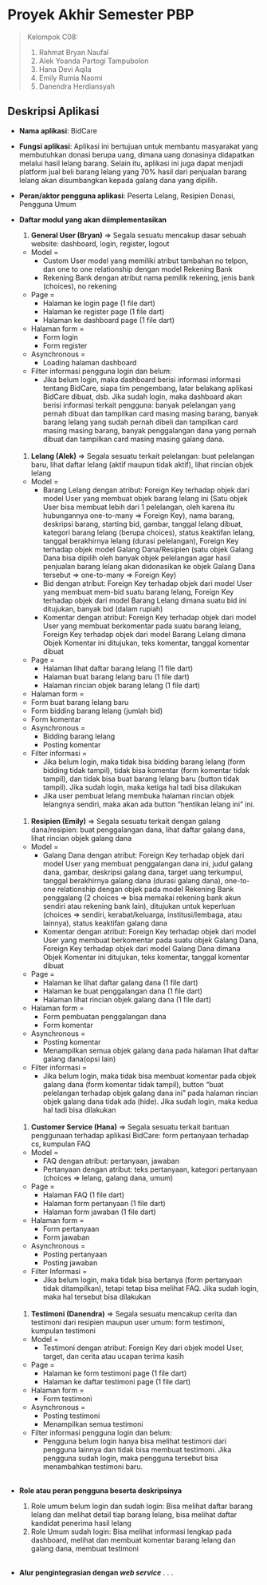 # Proyek Akhir Semester PBP

> Kelompok C08:
> 1. Rahmat Bryan Naufal
> 2. Alek Yoanda Partogi Tampubolon
> 3. Hana Devi Aqila
> 4. Emily Rumia Naomi
> 5. Danendra Herdiansyah

## Deskripsi Aplikasi

- **Nama aplikasi**: BidCare
- **Fungsi aplikasi**: Aplikasi ini bertujuan untuk membantu masyarakat yang membutuhkan donasi berupa uang, dimana uang donasinya didapatkan melalui hasil lelang barang. Selain itu, aplikasi ini juga dapat menjadi platform jual beli barang lelang yang 70% hasil dari penjualan barang lelang akan disumbangkan kepada galang dana yang dipilih.
- **Peran/aktor pengguna aplikasi**: Peserta Lelang, Resipien Donasi, Pengguna Umum
  
- **Daftar modul yang akan diimplementasikan**
  1. **General User (Bryan)** => Segala sesuatu mencakup dasar sebuah website: dashboard, login, register, logout
    - Model = 
      - Custom User model yang memiliki atribut tambahan no telpon, dan one to one relationship dengan model Rekening Bank
      - Rekening Bank dengan atribut nama pemilik rekening, jenis bank (choices), no rekening
    - Page = 
      - Halaman ke login page (1 file dart)
      - Halaman ke register page (1 file dart)
      - Halaman ke dashboard page (1 file dart)
  - Halaman form = 
    - Form login
    - Form register
  - Asynchronous = 
    - Loading halaman dashboard
  - Filter informasi pengguna login dan belum:
    - Jika belum login, maka dashboard berisi informasi informasi tentang BidCare, siapa tim pengembang, latar belakang aplikasi BidCare dibuat, dsb. Jika sudah login, maka dashboard akan berisi informasi terkait pengguna: banyak pelelangan yang pernah dibuat dan tampilkan card masing masing barang, banyak barang lelang yang sudah pernah dibeli dan tampilkan card masing masing barang, banyak penggalangan dana yang pernah dibuat dan tampilkan card masing masing galang dana.
    <br>
  1. **Lelang (Alek)** => Segala sesuatu terkait pelelangan: buat pelelangan baru, lihat daftar lelang (aktif maupun tidak aktif), lihat rincian objek lelang
    - Model =
      - Barang Lelang dengan atribut: Foreign Key terhadap objek dari model User yang membuat objek barang lelang ini (Satu objek User bisa membuat lebih dari 1 pelelangan, oleh karena itu hubungannya one-to-many => Foreign Key), nama barang, deskripsi barang, starting bid, gambar, tanggal lelang dibuat, kategori barang lelang (berupa choices), status keaktifan lelang, tanggal berakhirnya lelang (durasi pelelangan), Foreign Key terhadap objek model Galang Dana/Resipien (satu objek Galang Dana bisa dipilih oleh banyak objek pelelangan agar hasil penjualan barang lelang akan didonasikan ke objek Galang Dana tersebut => one-to-many => Foreign Key)
      - Bid dengan atribut: Foreign Key terhadap objek dari model User yang membuat mem-bid suatu barang lelang, Foreign Key terhadap objek dari model Barang Lelang dimana suatu bid ini ditujukan, banyak bid (dalam rupiah)
      - Komentar dengan atribut:  Foreign Key terhadap objek dari model User yang membuat berkomentar pada suatu barang lelang, Foreign Key terhadap objek dari model Barang Lelang dimana Objek Komentar ini ditujukan, teks komentar, tanggal komentar dibuat
    - Page =
      - Halaman lihat daftar barang lelang (1 file dart)
      - Halaman buat barang lelang baru (1 file dart)
      - Halaman rincian objek barang lelang (1 file dart)
    - Halaman form = 
    - Form buat barang lelang baru
    - Form bidding barang lelang (jumlah bid)
    - Form komentar
  - Asynchronous = 
    - Bidding barang lelang
    - Posting komentar
  - Filter informasi =
    - Jika belum login, maka tidak bisa bidding barang lelang (form bidding tidak tampil), tidak bisa komentar (form komentar tidak tampil), dan tidak bisa buat barang lelang baru (button tidak tampil). Jika sudah login, maka ketiga hal tadi bisa dilakukan
    - Jika user pembuat lelang membuka halaman rincian objek lelangnya sendiri, maka akan ada button “hentikan lelang ini” ini.
    <br>
  1. **Resipien (Emily)** => Segala sesuatu terkait dengan galang dana/resipien: buat penggalangan dana, lihat daftar galang dana, lihat rincian objek galang dana
  - Model = 
    - Galang Dana dengan atribut:  Foreign Key terhadap objek dari model User yang membuat penggalangan dana ini, judul galang dana, gambar, deskripsi galang dana, target uang terkumpul, tanggal berakhirnya galang dana (durasi galang dana), one-to-one relationship dengan objek pada model Rekening Bank penggalang (2 choices => bisa memakai rekening bank akun sendiri atau rekening bank lain), ditujukan untuk keperluan (choices => sendiri, kerabat/keluarga, institusi/lembaga, atau lainnya), status keaktifan galang dana
    - Komentar dengan atribut:  Foreign Key terhadap objek dari model User yang membuat berkomentar pada suatu objek Galang Dana, Foreign Key terhadap objek dari model Galang Dana dimana Objek Komentar ini ditujukan, teks komentar, tanggal komentar dibuat
  - Page =
    - Halaman ke lihat daftar galang dana (1 file dart)
    - Halaman ke buat penggalangan dana (1 file dart)
    - Halaman lihat rincian objek galang dana (1 file dart)
  - Halaman form =
    - Form pembuatan penggalangan dana
    - Form komentar
  - Asynchronous = 
    - Posting komentar
    - Menampilkan semua objek galang dana pada halaman lihat daftar galang dana(opsi lain)
  - Filter informasi = 
    - Jika belum login, maka tidak bisa membuat komentar pada objek galang dana (form komentar tidak tampil), button “buat pelelangan terhadap objek galang dana ini” pada halaman rincian objek galang dana tidak ada (hide). Jika sudah login, maka kedua hal tadi bisa dilakukan
    <br>
  1. **Customer Service (Hana)** => Segala sesuatu terkait bantuan penggunaan terhadap aplikasi BidCare: form pertanyaan terhadap cs, kumpulan FAQ
  - Model =
    - FAQ dengan atribut: pertanyaan, jawaban 
    - Pertanyaan dengan atribut: teks pertanyaan, kategori pertanyaan (choices => lelang, galang dana, umum)
  - Page =
    - Halaman FAQ (1 file dart)
    - Halaman form pertanyaan (1 file dart)
    - Halaman form jawaban (1 file dart)
  - Halaman form =
    - Form pertanyaan
    - Form jawaban
  - Asynchronous =
    - Posting pertanyaan
    - Posting jawaban
  - Filter Informasi =
    - Jika belum login, maka tidak bisa bertanya (form pertanyaan tidak ditampilkan), tetapi tetap bisa melihat FAQ. Jika sudah login, maka hal tersebut bisa dilakukan
    <br>
  1. **Testimoni (Danendra)** => Segala sesuatu mencakup cerita dan testimoni dari resipien maupun user umum: form testimoni, kumpulan testimoni
  - Model = 
    - Testimoni dengan atribut: Foreign Key dari objek model User, target, dan cerita atau ucapan terima kasih
  - Page = 
    - Halaman ke form testimoni page (1 file dart)
    - Halaman ke daftar testimoni page (1 file dart)
  - Halaman form = 
    - Form testimoni
  - Asynchronous = 
    - Posting testimoni
    - Menampilkan semua testimoni
  - Filter informasi pengguna login dan belum:
    - Pengguna belum login hanya bisa melihat testimoni dari pengguna lainnya dan tidak bisa membuat testimoni. Jika pengguna sudah login, maka pengguna tersebut bisa menambahkan testimoni baru.
    <br>
- **Role atau peran pengguna beserta deskripsinya**
  1. Role umum belum login dan sudah login: Bisa melihat daftar barang lelang dan melihat detail tiap barang lelang, bisa melihat daftar kandidat penerima hasil lelang <br>
  2. Role Umum sudah login: Bisa melihat informasi lengkap pada dashboard, melihat dan membuat komentar barang lelang dan galang dana, membuat testimoni
  <br>
- **Alur pengintegrasian dengan _web service_**
. . .